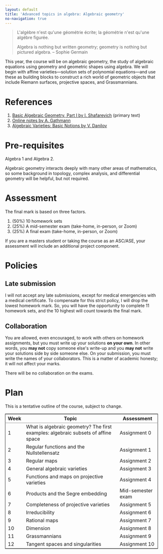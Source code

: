 ```yaml
---
layout: default
title: 'Advanced topics in algebra: Algebraic geometry'
no-navigation: true
---
```


> L'algèbre n'est qu'une géométrie écrite;
> la géométrie n'est qu'une algèbre figurée. 
> 
> Algebra is nothing but written geometry;
> geometry is nothing but pictured algebra. &#x2013; Sophie Germain

This year, the course will be on algebraic geometry, the study of algebraic equations using geometry and geometric shapes using algebra.
We will begin with affine varieties&#x2014;solution sets of polynomial equations&#x2014;and use these as building blocks to construct a rich world of geometric objects that include Riemann surfaces, projective spaces, and Grassmannians.


# References

1.  [Basic Algebraic Geometry, Part I by I. Shafarevich](https://link.springer.com/book/10.1007/978-3-642-37956-7) (primary text)
2.  [Online notes by A. Gathmann](https://www.mathematik.uni-kl.de/~gathmann/class/alggeom-2002/alggeom-2002.pdf)
3.  [Algebraic Varieties: Basic Notions by V. Danilov](https://link.springer.com/chapter/10.1007/978-3-642-57878-6_6)


# Pre-requisites

Algebra 1 and Algebra 2.

Algebraic geometry interacts deeply with many other areas of mathematics, so some background in topology, complex analysis, and differential geometry will be helpful, but not required. 


# Assessment

The final mark is based on three factors.

1.  (50%) 10 homework sets
2.  (25%) A mid-semester exam (take-home, in-person, or Zoom)
3.  (25%) A final exam (take-home, in-person, or Zoom)

If you are a masters student or taking the course as an ASC/ASE, your assessment will include an additional project component.


# Policies


## Late submission

I will not accept any late submissions, except for medical emergencies with a medical certificate.
To compensate for this strict policy, I will drop the lowest homework mark. So, you will have the opportunity to complete 11 homework sets, and the 10 highest will count towards the final mark.


## Collaboration

You are allowed, even encouraged, to work with others on homework assignments, but you must write up your solutions **on your own**. In other words, you **may not** copy someone else's write-up and you **may not** write your solutions side by side someone else. On your submission, you must write the names of your collaborators. This is a matter of academic honesty; it will not affect your marks. 

There will be no collaboration on the exams.


# Plan

This is a tentative outline of the course, subject to change.

<table border="2" cellspacing="0" cellpadding="6" rules="groups" frame="hsides">


<colgroup>
<col  class="org-right" />

<col  class="org-left" />

<col  class="org-left" />
</colgroup>
<thead>
<tr>
<th scope="col" class="org-right">Week</th>
<th scope="col" class="org-left">Topic</th>
<th scope="col" class="org-left">Assessment</th>
</tr>
</thead>

<tbody>
<tr>
<td class="org-right">1</td>
<td class="org-left">What is algebraic geometry? The first examples: algebraic subsets of affine space</td>
<td class="org-left">Assignment 0</td>
</tr>


<tr>
<td class="org-right">2</td>
<td class="org-left">Regular functions and the Nullstellensatz</td>
<td class="org-left">Assignment 1</td>
</tr>


<tr>
<td class="org-right">3</td>
<td class="org-left">Regular maps</td>
<td class="org-left">Assignment 2</td>
</tr>


<tr>
<td class="org-right">4</td>
<td class="org-left">General algebraic varieties</td>
<td class="org-left">Assignment 3</td>
</tr>


<tr>
<td class="org-right">5</td>
<td class="org-left">Functions and maps on projective varieties</td>
<td class="org-left">Assignment 4</td>
</tr>


<tr>
<td class="org-right">6</td>
<td class="org-left">Products and the Segre embedding</td>
<td class="org-left">Mid-semester exam</td>
</tr>


<tr>
<td class="org-right">7</td>
<td class="org-left">Completeness of projective varieties</td>
<td class="org-left">Assignment 5</td>
</tr>


<tr>
<td class="org-right">8</td>
<td class="org-left">Irreducibility</td>
<td class="org-left">Assignment 6</td>
</tr>


<tr>
<td class="org-right">9</td>
<td class="org-left">Rational maps</td>
<td class="org-left">Assignment 7</td>
</tr>


<tr>
<td class="org-right">10</td>
<td class="org-left">Dimension</td>
<td class="org-left">Assignment 8</td>
</tr>


<tr>
<td class="org-right">11</td>
<td class="org-left">Grassmannians</td>
<td class="org-left">Assignment 9</td>
</tr>


<tr>
<td class="org-right">12</td>
<td class="org-left">Tangent spaces and singularities</td>
<td class="org-left">Assignment 10</td>
</tr>
</tbody>
</table>

